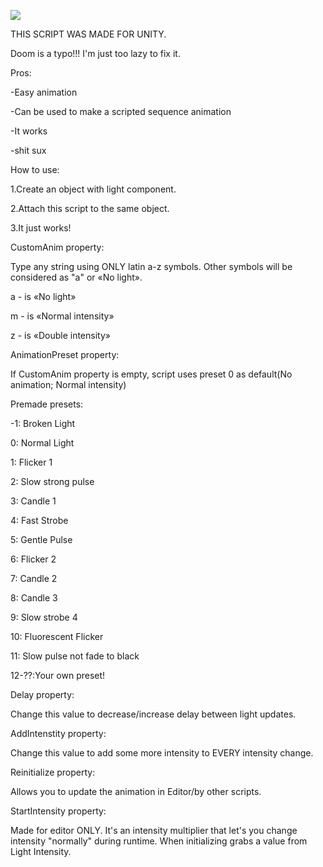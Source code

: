 ![](https://github.com/BioHazardAlBatros/Quake-Light-Flicker-Unity-Engine/blob/main/demo.gif)

THIS SCRIPT WAS MADE FOR UNITY.

Doom is a typo!!! I'm just too lazy to fix it.


Pros:

-Easy animation

-Can be used to make a scripted sequence animation

-It works

-shit sux


How to use:

1.Create an object with light component.

2.Attach this script to the same object.

3.It just works!


CustomAnim property:

Type any string using ONLY latin a-z symbols. Other symbols will be considered as "a" or «No light».

a - is «No light»

m - is «Normal intensity»

z - is «Double intensity»


AnimationPreset property:

If CustomAnim property is empty, script uses preset 0 as default(No animation; Normal intensity)


Premade presets:

-1: Broken Light

0: Normal Light

1: Flicker 1

2: Slow strong pulse

3: Candle 1

4: Fast Strobe

5: Gentle Pulse

6: Flicker 2

7: Candle 2

8: Candle 3

9: Slow strobe 4

10: Fluorescent Flicker

11: Slow pulse not fade to black

12-??:Your own preset!


Delay property:

Change this value to decrease/increase delay between light updates.

AddIntenstity property:

Change this value to add some more intensity to EVERY intensity change.

Reinitialize property:

Allows you to update the animation in Editor/by other scripts.

StartIntensity property:

Made for editor ONLY. It's an intensity multiplier that let's you change intensity "normally" during runtime. When initializing grabs a value from Light Intensity.
